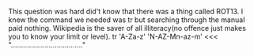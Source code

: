 This question was hard did't know that there was a thing called ROT13.
I knew the command we needed was tr but searching through the manual paid nothing.
Wikipedia is the saver of all illiteracy(no offence just makes you to know your limit or level).
tr 'A-Za-z' 'N-AZ-Mn-az-m' <<< "...................................." 
